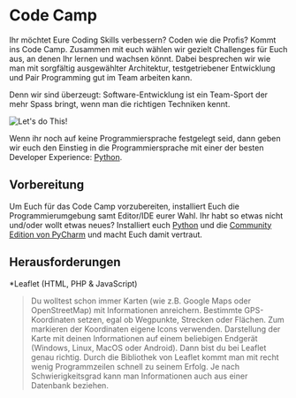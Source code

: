 # Code Camp
Ihr möchtet Eure Coding Skills verbessern? Coden wie die Profis? Kommt ins
Code Camp. Zusammen mit euch wählen wir gezielt Challenges für Euch aus, an 
denen Ihr lernen und wachsen könnt. Dabei besprechen wir wie man mit
sorgfältig ausgewählter Architektur, testgetriebener Entwicklung und 
Pair Programming gut im Team arbeiten kann. 

Denn wir sind überzeugt: Software-Entwicklung ist ein Team-Sport der mehr
Spass bringt, wenn man die richtigen Techniken kennt.

![Let's do This!][success-kid]

Wenn ihr noch auf keine Programmiersprache festgelegt seid, dann geben
wir euch den Einstieg in die Programmiersprache mit einer der besten
Developer Experience: [Python](https://www.python.org/). 

## Vorbereitung
Um Euch für das Code Camp vorzubereiten, installiert Euch die Programmierumgebung samt Editor/IDE eurer Wahl. 
Ihr habt so etwas nicht und/oder wollt etwas neues? Installiert euch [Python](https://www.python.org/downloads/windows/) 
und die [Community Edition von PyCharm](https://www.jetbrains.com/pycharm/download/#section=windows) und macht Euch damit vertraut. 

## Herausforderungen
*Leaflet (HTML, PHP & JavaScript)
> Du wolltest schon immer Karten (wie z.B. Google Maps oder OpenStreetMap) mit Informationen anreichern. Bestimmte GPS-Koordinaten setzen, egal ob Wegpunkte, Strecken oder Flächen. Zum markieren der Koordinaten eigene Icons verwenden. Darstellung der Karte mit deinen Informationen auf einem beliebigen Endgerät (Windows, Linux, MacOS oder Android). Dann bist du bei Leaflet genau richtig. Durch die Bibliothek von Leaflet kommt man mit recht wenig Programmzeilen schnell zu seinem Erfolg. Je nach Schwierigkeitsgrad kann man Informationen auch aus einer Datenbank beziehen.

[success-kid]: https://i.pinimg.com/originals/75/bd/f0/75bdf06df3fd6ddd9d3311d8cb2be029.jpg
